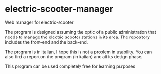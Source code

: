 # electric-scooter-manager
Web manager for electric-scooter

The program is designed assuming the optic of a public administration that needs to manage the electric scooter stations in its area. 
The repository includes the front-end and the back-end.

The program is in Italian, I hope this is not a problem in usability. You can also find a report on the program (in Italian) and all its design phase.

This program can be used completely free for learning purposes
